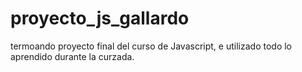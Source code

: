 # proyecto_js_gallardo
termoando proyecto final del curso de Javascript, e utilizado todo lo aprendido durante la curzada.
